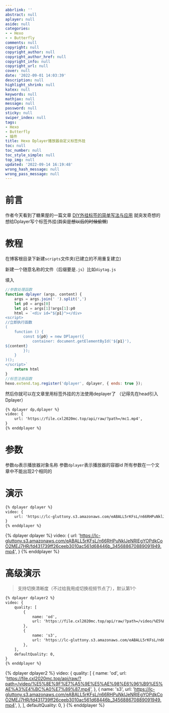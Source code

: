 ```yaml
---
abbrlink: ''
abstract: null
aplayer: null
aside: null
categories:
- - Hexo
- - Butterfly
comments: null
copyright: null
copyright_author: null
copyright_author_href: null
copyright_info: null
copyright_url: null
cover: null
date: '2022-09-01 14:03:39'
description: null
highlight_shrink: null
katex: null
keywords: null
mathjax: null
message: null
password: null
sticky: null
swiper_index: null
tags:
- Hexo
- Butterfly
- 插件
title: Hexo Dplayer播放器自定义标签外挂
toc: null
toc_number: null
toc_style_simple: null
top_img: null
updated: '2022-09-14 16:19:48'
wrong_hash_message: null
wrong_pass_message: null
---
```

# 前言

作者今天看到了糖果屋的一篇文章 [DIY外挂标签的简单写法与应用](https://akilar.top/posts/e2bf861f/) 就突发奇想的想给Dplayer写个标签外挂(~~其实是想以后的时候偷懒~~)

# 教程

在博客根目录下新建`scripts`文件夹(已建立的不用重复建立)

新建一个随意名称的文件（后缀要是`.js`）比如`diytag.js`

填入

```js
//参数处理函数
function dplayer (args, content) {
    args = args.join(' ').split(',')
    let p0 = args[0]
    let p1 = args[1]?args[1]:p0
    html = `<div id="${p1}"></div>
<script>
//立即执行函数
(
    function () {
        const ${p0} = new DPlayer({
            container: document.getElementById('${p1}'),
${content}
        });
    }
)();
</script>`
    return html
}
//标签注册函数
hexo.extend.tag.register('dplayer', dplayer, { ends: true });
```

然后你就可以在文章里用标签外挂的方法使用deplayer了
（记得先在head引入Dplayer）

```md
{% dplayer dp,dplayer %}
video: {
    url: 'https://file.cxl2020mc.top/api/raw/?path=/mc1.mp4',
}
{% enddplayer %}
```

# 参数

参数`dp`表示播放器对象名称
参数`dplayer`表示播放器的容器id
所有参数在一个文章中不能出现2个相同的

# 演示

```md
{% dplayer dplayer %}
video: {
    url: 'https://lc-gluttony.s3.amazonaws.com/eABALL5rKFsL/n66RHPuNklJeNRlEgYOPdkCoO2MEJ7HR/fd431739ff26ceeb3010ac561d68446b_345688670889091949.mp4',
}
{% enddplayer %}
```

{% dplayer dplayer %}
video: {
url: 'https://lc-gluttony.s3.amazonaws.com/eABALL5rKFsL/n66RHPuNklJeNRlEgYOPdkCoO2MEJ7HR/fd431739ff26ceeb3010ac561d68446b_345688670889091949.mp4',
}
{% enddplayer %}

# 高级演示

> 支持切换清晰度（不过给我用成切换视频节点了），默认第1个

```md
{% dplayer dplayer2 %}
video: {
    quality: [
        {
            name: 'od',
            url: 'https://file.cxl2020mc.top/api/raw/?path=/video/%E5%8E%9F%E7%A5%9E%E5%AE%98%E6%96%B9%E5%AE%A3%E4%BC%A0%E7%89%87.mp4',
        },
        {
            name: 's3',
            url: 'https://lc-gluttony.s3.amazonaws.com/eABALL5rKFsL/n66RHPuNklJeNRlEgYOPdkCoO2MEJ7HR/fd431739ff26ceeb3010ac561d68446b_345688670889091949.mp4',
        },
    ],
    defaultQuality: 0,
}
{% enddplayer %}
```

{% dplayer dplayer2 %}
video: {
quality: [
{
name: 'od',
url: 'https://file.cxl2020mc.top/api/raw/?path=/video/%E5%8E%9F%E7%A5%9E%E5%AE%98%E6%96%B9%E5%AE%A3%E4%BC%A0%E7%89%87.mp4',
},
{
name: 's3',
url: 'https://lc-gluttony.s3.amazonaws.com/eABALL5rKFsL/n66RHPuNklJeNRlEgYOPdkCoO2MEJ7HR/fd431739ff26ceeb3010ac561d68446b_345688670889091949.mp4',
},
],
defaultQuality: 0,
}
{% enddplayer %}
